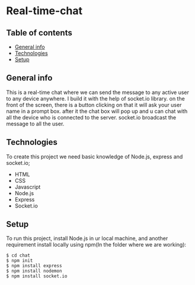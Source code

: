 # Real-time-chat

## Table of contents
* [General info](#general-info)
* [Technologies](#technologies)
* [Setup](#setup)

## General info

This is a real-time chat where we can send the message to any active user to any device anywhere.
I build it with the help of socket.io library. on the front of the screen, 
there is a button clicking on that it will ask your user name in a prompt box. 
after it the chat box will pop up and u can chat with all the device who is connected to the server. 
socket.io broadcast the message to all the user.
	
## Technologies

 To create this project we need basic knowledge of Node.js, express and socket.io;
 
 * HTML
 * CSS 
 * Javascript
 * Node.js
 * Express
 * Socket.io


	
## Setup

To run this project, install Node.js in ur local machine,
and another requirement install locally using npm(In the folder where we are working):

```
$ cd chat
$ npm init
$ npm install express
$ npm install nodemon
$ npm install socket.io

```
